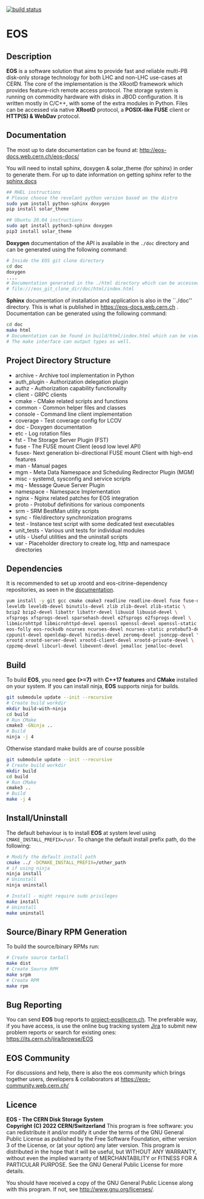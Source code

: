 [![build status](https://gitlab.cern.ch/dss/eos/badges/master/build.svg)](https://gitlab.cern.ch/dss/eos/commits/master)

# EOS

## Description

**EOS** is a software solution that aims to provide fast and reliable multi-PB
disk-only storage technology for both LHC and non-LHC use-cases at CERN. The
core of the implementation is the XRootD framework which provides feature-rich
remote access protocol. The storage system is running on commodity hardware
with disks in JBOD configuration. It is written mostly in C/C++, with some of
the extra modules in Python. Files can be accessed via native **XRootD**
protocol, a **POSIX-like FUSE** client or **HTTP(S) & WebDav** protocol.

## Documentation

The most up to date documentation can be found at:
http://eos-docs.web.cern.ch/eos-docs/

You will need to install sphinx, doxygen & solar_theme (for sphinx) in order to
generate them. For up to date information on getting sphinx refer to the [sphinx
docs](https://www.sphinx-doc.org/en/master/usage/installation.html)

```bash
## RHEL instructions
# Please choose the revelant python version based on the distro
sudo yum install python-sphinx doxygen
pip install solar_theme

## Ubuntu 20.04 instructions
sudo apt install python3-sphinx doxygen
pip3 install solar_theme
```

**Doxygen** documentation of the API is available in the ``./doc`` directory
 and can be generated using the following command:

```bash
# Inside the EOS git clone directory
cd doc
doxygen
....
# Documentation generated in the ./html directory which can be accessed using any browser
# file:///eos_git_clone_dir/doc/html/index.html
```

**Sphinx** documentation of installation and application is also in the ``./doc'' directory.
This is what is published in https://eos-docs.web.cern.ch .
Documentation can be generated using the following command:
```bash
cd doc
make html
# Documentation can be found in build/html/index.html which can be viewed in a browser
# The make interface can output types as well.

```

## Project Directory Structure

* archive - Archive tool implementation in Python
* auth_plugin - Authorization delegation plugin
* authz - Authorization capability functionality
* client - GRPC clients
* cmake - CMake related scripts and functions
* common - Common helper files and classes
* console - Command line client implementation
* coverage - Test coverage config for LCOV
* doc - Doxygen documentation
* etc - Log rotation files
* fst - The Storage Server Plugin (FST)
* fuse - The FUSE mount Client (eosd low level API)
* fusex- Next generation bi-directional FUSE mount Client with high-end features
* man - Manual pages
* mgm - Meta Data Namespace and Scheduling Redirector Plugin (MGM)
* misc - systemd, sysconfig and service scripts
* mq - Message Queue Server Plugin
* namespace - Namespace Implementation
* nginx - Nginx related patches for EOS integration
* proto - Protobuf definitions for various components
* srm - SRM BestMan utility scripts
* sync - file/directory synchronization programs
* test - Instance test script with some dedicated test executables
* unit_tests - Various unit tests for individual modules
* utils - Useful utilities and the uninstall scripts
* var - Placeholder directory to create log, http and namespace directories

## Dependencies

It is recommended to set up xrootd and eos-citrine-dependency repositories,
as seen in the [documentation][1].

```bash
yum install -y git gcc cmake cmake3 readline readline-devel fuse fuse-devel \
leveldb leveldb-devel binutils-devel zlib zlib-devel zlib-static \
bzip2 bzip2-devel libattr libattr-devel libuuid libuuid-devel \
xfsprogs xfsprogs-devel sparsehash-devel e2fsprogs e2fsprogs-devel \
libmicrohttpd libmicrohttpd-devel openssl openssl-devel openssl-static \
eos-folly eos-rocksdb ncurses ncurses-devel ncurses-static protobuf3-devel \
cppunit-devel openldap-devel hiredis-devel zeromq-devel jsoncpp-devel \
xrootd xrootd-server-devel xrootd-client-devel xrootd-private-devel \
cppzmq-devel libcurl-devel libevent-devel jemalloc jemalloc-devel
```

## Build

To build **EOS**, you need **gcc (>=7)** with **C++17 features** and **CMake**
installed on your system. If you can install ninja, **EOS** supports ninja for builds.

```bash
git submodule update --init --recursive
# Create build workdir
mkdir build-with-ninja
cd build
# Run CMake
cmake3 -GNinja ..
# Build
ninja -j 4
```

Otherwise standard make builds are of course possible

```bash
git submodule update --init --recursive
# Create build workdir
mkdir build
cd build
# Run CMake
cmake3 ..
# Build
make -j 4
```

## Install/Uninstall

The default behaviour is to install **EOS** at system level using `CMAKE_INSTALL_PREFIX=/usr`.
To change the default install prefix path, do the following:

```bash
# Modify the default install path
cmake ../ -DCMAKE_INSTALL_PREFIX=/other_path
# if using ninja
ninja install
# Uninstall
ninja uninstall

# Install - might require sudo privileges
make install
# Uninstall
make uninstall
```

## Source/Binary RPM Generation

To build the source/binary RPMs run:

```bash
# Create source tarball
make dist
# Create Source RPM
make srpm
# Create RPM
make rpm
```

## Bug Reporting

You can send **EOS** bug reports to <project-eos@cern.ch>. 
The preferable way, if you have access, is use the online bug tracking 
system [Jira][2] to submit new problem reports or search for existing ones: 
https://its.cern.ch/jira/browse/EOS

## EOS Community

For discussions and help, there is also the eos community which brings together
users, developers & collaborators at https://eos-community.web.cern.ch/

## Licence

**EOS - The CERN Disk Storage System**  
**Copyright (C) 2022 CERN/Switzerland**
This program is free software: you can redistribute it and/or modify it under
the terms of the GNU General Public License as published by the Free Software
Foundation, either version 3 of the License, or (at your option) any later
version. This program is distributed in the hope that it will be useful,
but WITHOUT ANY WARRANTY, without even the implied warranty of MERCHANTABILITY
or FITNESS FOR A PARTICULAR PURPOSE. See the GNU General Public License for more
details.

You should have received a copy of the GNU General Public License
along with this program.  If not, see <http://www.gnu.org/licenses/>.

[1]: http://eos-docs.web.cern.ch/eos-docs/quickstart/setup_repo.html#eos-base-setup-repos
[2]: https://its.cern.ch/jira/secure/Dashboard.jspa
